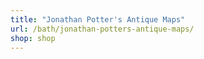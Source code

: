 ```yaml
---
title: "Jonathan Potter's Antique Maps"
url: /bath/jonathan-potters-antique-maps/
shop: shop
---
```

